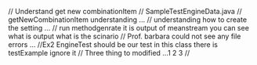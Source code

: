 // Understand get new combinationItem 
// SampleTestEngineData.java 
// getNewCombinationItem understanding ...
// understanding how to create the setting ...
// run methodgenrate it is output of meanstream you can see what is output what is the scinario 
// Prof. barbara could not see any file errors ...
//Ex2 EngineTest should be our test in this class there is testExample ignore it
// Three thing to modified ...1 2 3 
//